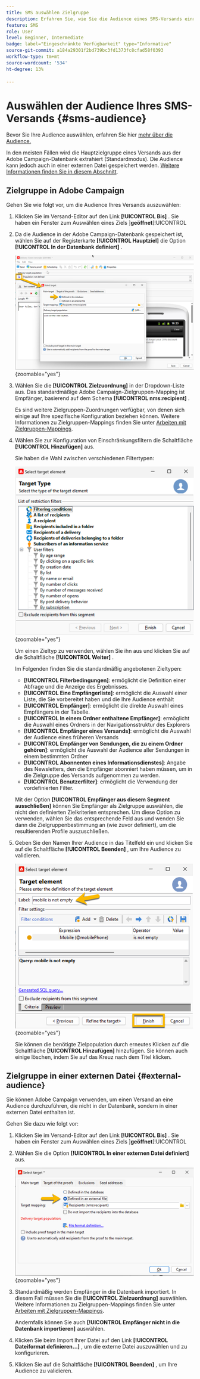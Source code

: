 ```yaml
---
title: SMS auswählen Zielgruppe
description: Erfahren Sie, wie Sie die Audience eines SMS-Versands einrichten.
feature: SMS
role: User
level: Beginner, Intermediate
badge: label="Eingeschränkte Verfügbarkeit" type="Informative"
source-git-commit: a184a29301f2bd739bc3fd1373fc8cfad58f0393
workflow-type: tm+mt
source-wordcount: '534'
ht-degree: 13%

---
```



# Auswählen der Audience Ihres SMS-Versands {#sms-audience}

Bevor Sie Ihre Audience auswählen, erfahren Sie hier [ mehr über die Audience.](../../audiences/gs-audiences.md)

In den meisten Fällen wird die Hauptzielgruppe eines Versands aus der Adobe Campaign-Datenbank extrahiert (Standardmodus). Die Audience kann jedoch auch in einer externen Datei gespeichert werden. [Weitere Informationen finden Sie in diesem Abschnitt](#external-audience).

## Zielgruppe in Adobe Campaign

Gehen Sie wie folgt vor, um die Audience Ihres Versands auszuwählen:

1. Klicken Sie im Versand-Editor auf den Link **[!UICONTROL Bis]** . Sie haben ein Fenster zum Auswählen eines Ziels ]**geöffnet**[!UICONTROL 

1. Da die Audience in der Adobe Campaign-Datenbank gespeichert ist, wählen Sie auf der Registerkarte **[!UICONTROL Hauptziel]** die Option **[!UICONTROL In der Datenbank definiert]** .

   ![](assets/audience_to.png){zoomable="yes"}

1. Wählen Sie die **[!UICONTROL Zielzuordnung]** in der Dropdown-Liste aus. Das standardmäßige Adobe Campaign-Zielgruppen-Mapping ist Empfänger, basierend auf dem Schema **[!UICONTROL nms:recipient]** .

   Es sind weitere Zielgruppen-Zuordnungen verfügbar, von denen sich einige auf Ihre spezifische Konfiguration beziehen können. Weitere Informationen zu Zielgruppen-Mappings finden Sie unter [Arbeiten mit Zielgruppen-Mappings](../../audiences/target-mappings.md).

1. Wählen Sie zur Konfiguration von Einschränkungsfiltern die Schaltfläche **[!UICONTROL Hinzufügen]** aus.

   Sie haben die Wahl zwischen verschiedenen Filtertypen:

   ![](assets/audience_filters.png){zoomable="yes"}

   Um einen Zieltyp zu verwenden, wählen Sie ihn aus und klicken Sie auf die Schaltfläche **[!UICONTROL Weiter]** .

   Im Folgenden finden Sie die standardmäßig angebotenen Zieltypen:

   * **[!UICONTROL Filterbedingungen]**: ermöglicht die Definition einer Abfrage und die Anzeige des Ergebnisses.
   * **[!UICONTROL Eine Empfängerliste]**: ermöglicht die Auswahl einer Liste, die Sie vorbereitet haben und die Ihre Audience enthält
   * **[!UICONTROL Empfänger]**: ermöglicht die direkte Auswahl eines Empfängers in der Tabelle.
   * **[!UICONTROL In einem Ordner enthaltene Empfänger]**: ermöglicht die Auswahl eines Ordners in der Navigationsstruktur des Explorers
   * **[!UICONTROL Empfänger eines Versands]**: ermöglicht die Auswahl der Audience eines früheren Versands
   * **[!UICONTROL Empfänger von Sendungen, die zu einem Ordner gehören]**: ermöglicht die Auswahl der Audience aller Sendungen in einem bestimmten Ordner
   * **[!UICONTROL Abonnenten eines Informationsdienstes]**: Angabe des Newsletters, den die Empfänger abonniert haben müssen, um in die Zielgruppe des Versands aufgenommen zu werden.
   * **[!UICONTROL Benutzerfilter]**: ermöglicht die Verwendung der vordefinierten Filter.

   Mit der Option **[!UICONTROL Empfänger aus diesem Segment ausschließen]** können Sie Empfänger als Zielgruppe auswählen, die nicht den definierten Zielkriterien entsprechen. Um diese Option zu verwenden, wählen Sie das entsprechende Feld aus und wenden Sie dann die Zielgruppenbestimmung an (wie zuvor definiert), um die resultierenden Profile auszuschließen.

1. Geben Sie den Namen Ihrer Audience in das Titelfeld ein und klicken Sie auf die Schaltfläche **[!UICONTROL Beenden]** , um Ihre Audience zu validieren.

   ![](assets/audience_finish.png){zoomable="yes"}

   Sie können die benötigte Zielpopulation durch erneutes Klicken auf die Schaltfläche **[!UICONTROL Hinzufügen]** hinzufügen. Sie können auch einige löschen, indem Sie auf das Kreuz nach dem Titel klicken.

## Zielgruppe in einer externen Datei {#external-audience}

Sie können Adobe Campaign verwenden, um einen Versand an eine Audience durchzuführen, die nicht in der Datenbank, sondern in einer externen Datei enthalten ist.

Gehen Sie dazu wie folgt vor:

1. Klicken Sie im Versand-Editor auf den Link **[!UICONTROL Bis]** . Sie haben ein Fenster zum Auswählen eines Ziels ]**geöffnet**[!UICONTROL 

1. Wählen Sie die Option **[!UICONTROL In einer externen Datei definiert]** aus.

   ![](assets/audience_externalfile.png){zoomable="yes"}

1. Standardmäßig werden Empfänger in die Datenbank importiert. In diesem Fall müssen Sie die **[!UICONTROL Zielzuordnung]** auswählen. Weitere Informationen zu Zielgruppen-Mappings finden Sie unter [Arbeiten mit Zielgruppen-Mappings](../../audiences/target-mappings.md).

   Andernfalls können Sie auch **[!UICONTROL Empfänger nicht in die Datenbank importieren]** auswählen.

1. Klicken Sie beim Import Ihrer Datei auf den Link **[!UICONTROL Dateiformat definieren...]** , um die externe Datei auszuwählen und zu konfigurieren.

1. Klicken Sie auf die Schaltfläche **[!UICONTROL Beenden]** , um Ihre Audience zu validieren.
